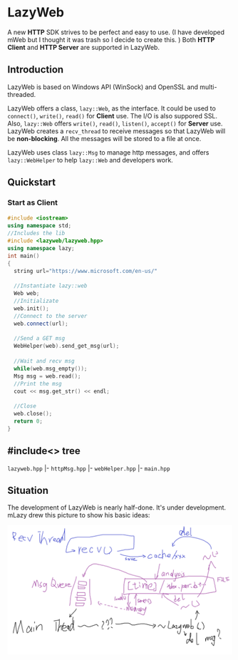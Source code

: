 # LazyWeb
A new **HTTP** SDK strives to be perfect and easy to use. (I have developed mWeb but I thought it was trash so I decide to create this. ) Both **HTTP Client** and **HTTP Server** are supported in LazyWeb.

## Introduction
LazyWeb is based on Windows API (WinSock) and OpenSSL and multi-threaded.

LazyWeb offers a class, `lazy::Web`, as the interface. It could be used to `connect()`, `write()`, `read()` for **Client** use. The I/O is also suppored SSL. Also, `lazy::Web` offers `write()`, `read()`, `listen()`, `accept()` for **Server** use. LazyWeb creates a `recv_thread` to receive messages so that LazyWeb will be **non-blocking**. All the messages will be stored to a file at once.

LazyWeb uses class `lazy::Msg` to manage http messages, and offers `lazy::WebHelper` to help `lazy::Web` and developers work.

## Quickstart

### Start as Client

```cpp
#include <iostream>
using namespace std;
//Includes the lib
#include <lazyweb/lazyweb.hpp>
using namespace lazy;
int main()
{
  string url="https://www.microsoft.com/en-us/"

  //Instantiate lazy::web
  Web web;
  //Initializate
  web.init();
  //Connect to the server
  web.connect(url);

  //Send a GET msg
  WebHelper(web).send_get_msg(url);

  //Wait and recv msg
  while(web.msg_empty());
  Msg msg = web.read();
  //Print the msg
  cout << msg.get_str() << endl;

  //Close
  web.close();
  return 0;
}
```

## #include<> tree
`lazyweb.hpp`
|- `httpMsg.hpp`
|- `webHelper.hpp`
|- `main.hpp`

## Situation
The development of LazyWeb is nearly half-done. It's under development. mLazy drew this picture to show his basic ideas:

![basic idea](basic_idea.png)
